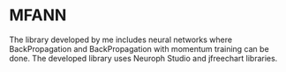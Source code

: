 # MFANN
The library developed by me includes neural networks where BackPropagation and BackPropagation with momentum training can be done. 
The developed library uses Neuroph Studio and jfreechart libraries.
